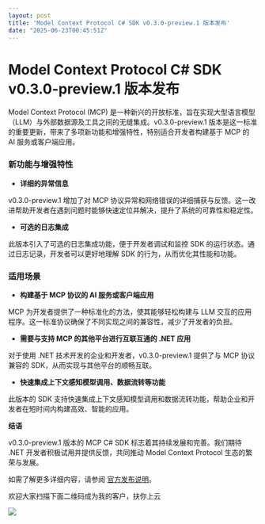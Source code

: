 ```yaml
---
layout: post
title: 'Model Context Protocol C# SDK v0.3.0-preview.1 版本发布'
date: "2025-06-23T00:45:51Z"
---
```

Model Context Protocol C# SDK v0.3.0-preview.1 版本发布
===================================================

Model Context Protocol (MCP) 是一种新兴的开放标准，旨在实现大型语言模型（LLM）与外部数据源及工具之间的无缝集成。v0.3.0-preview.1 版本是这一标准的重要更新，带来了多项新功能和增强特性，特别适合开发者构建基于 MCP 的 AI 服务或客户端应用。

### 新功能与增强特性

*   **详细的异常信息**

v0.3.0-preview.1 增加了对 MCP 协议异常和网络错误的详细捕获与反馈。这一改进帮助开发者在遇到问题时能够快速定位并解决，提升了系统的可靠性和稳定性。

*   **可选的日志集成**

此版本引入了可选的日志集成功能，便于开发者调试和监控 SDK 的运行状态。通过日志记录，开发者可以更好地理解 SDK 的行为，从而优化其性能和功能。

### 适用场景

*   **构建基于 MCP 协议的 AI 服务或客户端应用**

MCP 为开发者提供了一种标准化的方法，使其能够轻松构建与 LLM 交互的应用程序。这一标准协议确保了不同实现之间的兼容性，减少了开发者的负担。

*   **需要与支持 MCP 的其他平台进行互联互通的 .NET 应用**

对于使用 .NET 技术开发的企业和开发者，v0.3.0-preview.1 提供了与 MCP 协议兼容的 SDK，从而实现与其他平台的顺畅互联。

*   **快速集成上下文感知模型调用、数据流转等功能**

此版本的 SDK 支持快速集成上下文感知模型调用和数据流转功能，帮助企业和开发者在短时间内构建高效、智能的应用。

  

**结语**

v0.3.0-preview.1 版本的 MCP C# SDK 标志着其持续发展和完善。我们期待 .NET 开发者积极试用并提供反馈，共同推动 Model Context Protocol 生态的繁荣与发展。

如需了解更多详细内容，请参阅 [官方发布说明](https://github.com/modelcontextprotocol/csharp-sdk/releases/tag/v0.3.0-preview.1)。

欢迎大家扫描下面二维码成为我的客户，扶你上云

![](https://images.cnblogs.com/cnblogs_com/shanyou/57459/o_220125090408_%E9%82%80%E8%AF%B7%E4%BA%8C%E7%BB%B4%E7%A0%81-258px.jpeg)